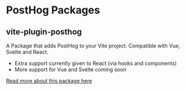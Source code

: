 # PostHog Packages

## vite-plugin-posthog

A Package that adds PostHog to your Vite project. Compatible with Vue, Svelte and React.

- Extra support currently given to React (via hooks and components)
- More support for Vue and Svelte coming soon

[Read more about this package here](packages/vite-plugin-posthog/README.md)
